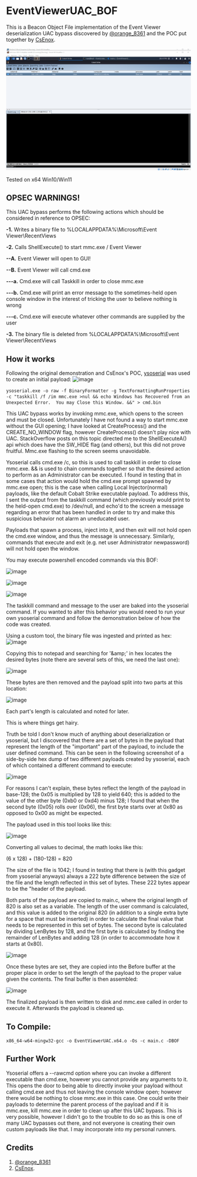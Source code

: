 # EventViewerUAC_BOF
This is a Beacon Object File implementation of the Event Viewer deserialization UAC bypass discovered by [@orange_8361](https://twitter.com/orange_8361) and the POC put together by [CsEnox](https://github.com/CsEnox/EventViewer-UACBypass).

![](fiber.gif)

Tested on x64 Win10/Win11

## OPSEC WARNINGS!
This UAC bypass performs the following actions which should be considered in reference to OPSEC:

**-1.** Writes a binary file to %LOCALAPPDATA%\Microsoft\Event Viewer\RecentViews

**-2.** Calls ShellExecute() to start mmc.exe / Event Viewer

  **--A.** Event Viewer will open to GUI!
  
  **--B.** Event Viewer will call cmd.exe
  
   **---a.** Cmd.exe will call Taskkill in order to close mmc.exe
   
   **---b.** Cmd.exe will print an error message to the sometimes-held open console window in the interest of tricking the user to believe nothing is wrong
      
   **---c.** Cmd.exe will execute whatever other commands are supplied by the user
    
**-3.** The binary file is deleted from %LOCALAPPDATA%\Microsoft\Event Viewer\RecentViews



## How it works
Following the original demonstration and CsEnox's POC, [ysoserial](https://github.com/pwntester/ysoserial.net) was used to create an initial payload:
![image](https://user-images.githubusercontent.com/91164728/166180929-ef114367-8689-4ec2-9626-cb8899d847d0.png)

```
ysoserial.exe -o raw -f BinaryFormatter -g TextFormattingRunProperties -c "taskkill /f /im mmc.exe >nul && echo Windows has Recovered from an Unexpected Error.  You may Close this Window. &&" > cmd.bin
```

This UAC bypass works by invoking mmc.exe, which opens to the screen and must be closed. Unfortunately I have not found a way to start mmc.exe without the GUI opening; I have looked at CreateProcess() and the CREATE_NO_WINDOW flag, however CreateProcess() doesn't play nice with UAC.  StackOverflow posts on this topic directed me to the ShellExecuteA() api which does have the SW_HIDE flag (and others), but this did not prove fruitful.  Mmc.exe flashing to the screen seems unavoidable.

Ysoserial calls cmd.exe /c, so this is used to call taskkill in order to close mmc.exe. && is used to chain commands together so that the desired action to perform as an Administrator can be executed.  I found in testing that in some cases that action would hold the cmd.exe prompt spawned by mmc.exe open; this is the case when calling Local Injector(normal) payloads, like the default Cobalt Strike executable payload.  To address this, I sent the output from the taskkill command (which previously would print to the held-open cmd.exe) to /dev/null, and echo'd to the screen a message regarding an error that has been handled in order to try and make this suspicious behavior not alarm an uneducated user.

Payloads that spawn a process, inject into it, and then exit will not hold open the cmd.exe window, and thus the message is unnecessary.  Similarly, commands that execute and exit (e.g. net user Administrator newpassword) will not hold open the window.

You may execute powershell encoded commands via this BOF:

![image](https://user-images.githubusercontent.com/91164728/166182400-da6cc809-e250-4a11-abca-9d1e8a91be1d.png)

![image](https://user-images.githubusercontent.com/91164728/166182495-8b67f0e6-424a-4617-a163-416be1a60450.png)

![image](https://user-images.githubusercontent.com/91164728/166182518-fefac20d-5eae-428d-a11c-07dbedf0578c.png)

The taskkill command and message to the user are baked into the ysoserial command.  If you wanted to alter this behavior you would need to run your own ysoserial command and follow the demonstration below of how the code was created.

Using a custom tool, the binary file was ingested and printed as hex:
![image](https://user-images.githubusercontent.com/91164728/166178801-ad2882c2-31b3-4510-ab89-19adcac1d82a.png)

Copying this to notepad and searching for '\&amp;' in hex locates the desired bytes (note there are several sets of this, we need the last one):

![image](https://user-images.githubusercontent.com/91164728/166181384-749bc996-42c1-4aba-ad7f-a68bb33d3ea3.png)

These bytes are then removed and the payload split into two parts at this location:

![image](https://user-images.githubusercontent.com/91164728/166178513-da866fc4-88bf-4f9d-b1ca-3d3402c2c99f.png)

Each part's length is calculated and noted for later.

This is where things get hairy.

Truth be told I don't know much of anything about deserialization or ysoserial, but I discovered that there are a set of bytes in the payload that represent the length of the "important" part of the payload, to include the user defined command.  This can be seen in the following screenshot of a side-by-side hex dump of two different payloads created by ysoserial, each of which contained a different command to execute:
  
![image](https://user-images.githubusercontent.com/91164728/166180440-320a1291-aaa9-4a3e-b8b6-17d2b35eda37.png)

For reasons I can't explain, these bytes reflect the length of the payload in base-128; the 0x05 is multiplied by 128 to yield 640; this is added to the value of the other byte (0xb0 or 0xd4) minus 128; I found that when the second byte (0x05) rolls over (0x06), the first byte starts over at 0x80 as opposed to 0x00 as might be expected.

The payload used in this tool looks like this:

![image](https://user-images.githubusercontent.com/91164728/166181476-74141de9-7fa2-4a6e-8e7e-474538d5fd03.png)
  
Converting all values to decimal, the math looks like this:

(6 x 128) + (180-128) = 820
  
The size of the file is 1042; I found in testing that there is (with this gadget from ysoserial anyways) always a 222 byte difference between the size of the file and the length reflected in this set of bytes.  These 222 bytes appear to be the "header of the payload.
  
Both parts of the payload are copied to main.c, where the original length of 820 is also set as a variable.  The length of the user command is calculated, and this value is added to the original 820 (in addition to a single extra byte for a space that must be inserted) in order to calculate the final value that needs to be represented in this set of bytes.  The second byte is calculated by dividing LenBytes by 128, and the first byte is calculated by finding the remainder of LenBytes and adding 128 (in order to accommodate how it starts at 0x80).
  
![image](https://user-images.githubusercontent.com/91164728/166181689-5b12ef76-27ea-4372-a0ef-3ca3f934138f.png)
  
Once these bytes are set, they are copied into the Before buffer at the proper place in order to set the length of the payload to the proper value given the contents.  The final buffer is then assembled:

![image](https://user-images.githubusercontent.com/91164728/166181883-77bd2203-d893-4a09-9aff-7c211fda475b.png)

The finalized payload is then written to disk and mmc.exe called in order to execute it.  Afterwards the payload is cleaned up.
  
## To Compile:

```
x86_64-w64-mingw32-gcc -o EventViewerUAC.x64.o -Os -c main.c -DBOF
```

## Further Work

Ysoserial offers a --rawcmd option where you can invoke a different executable than cmd.exe, however you cannot provide any arguments to it.  This opens the door to being able to directly invoke your payload without calling cmd.exe and thus not leaving the console window open; however there would be nothing to close mmc.exe in this case.  One could write their payloads to determine the parent process of the payload and if it is mmc.exe, kill mmc.exe in order to clean up after this UAC bypass.  This is very possible, however I didn't go to the trouble to do so as this is one of many UAC bypasses out there, and not everyone is creating their own custom payloads like that.  I may incorporate into my personal runners.

## Credits

1. [@orange_8361](https://twitter.com/orange_8361) 
2. [CsEnox](https://github.com/CsEnox/EventViewer-UACBypass).
  
